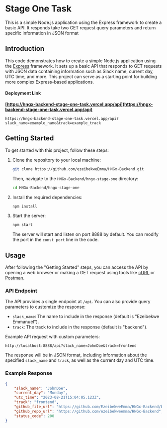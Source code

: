 # Stage One Task

This is a simple Node.js application using the Express framework to create a basic API. It responds take two GET request query parameters and return specific information in JSON format

## Introduction

This code demonstrates how to create a simple Node.js application using the [Express](https://expressjs.com/) framework. It sets up a basic API that responds to GET requests with JSON data containing information such as Slack name, current day, UTC time, and more. This project can serve as a starting point for building more complex Express-based applications.

#### Deployment Link

**[https://hngx-backend-stage-one-task.vercel.app/api](https://hngx-backend-stage-one-task.vercel.app/api)**

```
https://hngx-backend-stage-one-task.vercel.app/api?slack_name=example_name&track=example_track
```

## Getting Started

To get started with this project, follow these steps:

1. Clone the repository to your local machine:

    ```bash
    git clone https://github.com/ezeibekweEmma/HNGx-Backend.git
    ```

    Then, navigate to the `HNGx-Backend/hngx-stage-one` directory:

    ```bash
    cd HNGx-Backend/hngx-stage-one
    ```

2. Install the required dependencies:

    ```bash
    npm install
    ```

3. Start the server:

    ```bash
    npm start
    ```

    The server will start and listen on port 8888 by default. You can modify the port in the `const port` line in the code.

## Usage

After following the "Getting Started" steps, you can access the API by opening a web browser or making a GET request using tools like [cURL](https://curl.se/) or [Postman](https://www.postman.com/).

### API Endpoint

The API provides a single endpoint at `/api`. You can also provide query parameters to customize the response:

-   `slack_name`: The name to include in the response (default is "Ezeibekwe Emmanuel").
-   `track`: The track to include in the response (default is "backend").

Example API request with custom parameters:

```
http://localhost:8888/api?slack_name=JohnDoe&track=frontend
```

The response will be in JSON format, including information about the specified `slack_name` and `track`, as well as the current day and UTC time.

### Example Response

```json
{
    "slack_name": "JohnDoe",
    "current_day": "Monday",
    "utc_time": "2023-08-21T15:04:05.123Z",
    "track": "frontend",
    "github_file_url": "https://github.com/EzeibekweEmma/HNGx-Backend/blob/main/hngx-stage-one/index.js",
    "github_repo_url": "https://github.com/ezeibekweemma/HNGx-Backend",
    "status_code": 200
}
```

